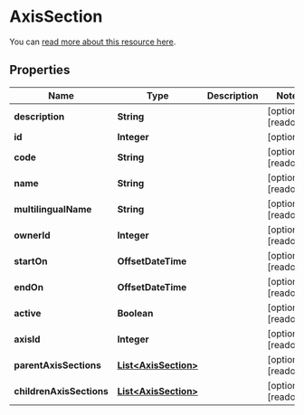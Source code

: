 

# AxisSection

You can [read more about this resource here](reference/Organization-v3.yaml/components/schemas/AxisSection).

## Properties

| Name | Type | Description | Notes |
|------------ | ------------- | ------------- | -------------|
|**description** | **String** |  |  [optional] [readonly] |
|**id** | **Integer** |  |  [optional] |
|**code** | **String** |  |  [optional] [readonly] |
|**name** | **String** |  |  [optional] [readonly] |
|**multilingualName** | **String** |  |  [optional] [readonly] |
|**ownerId** | **Integer** |  |  [optional] [readonly] |
|**startOn** | **OffsetDateTime** |  |  [optional] [readonly] |
|**endOn** | **OffsetDateTime** |  |  [optional] [readonly] |
|**active** | **Boolean** |  |  [optional] [readonly] |
|**axisId** | **Integer** |  |  [optional] [readonly] |
|**parentAxisSections** | [**List&lt;AxisSection&gt;**](AxisSection.md) |  |  [optional] [readonly] |
|**childrenAxisSections** | [**List&lt;AxisSection&gt;**](AxisSection.md) |  |  [optional] [readonly] |



